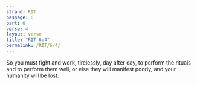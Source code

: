 ```yaml
---
strand: RIT
passage: 6
part: 0
verse: 4
layout: verse
title: "RIT 6:4"
permalink: /RIT/6/4/
---
```

So you must fight and work, tirelessly, day after day, to perform the rituals and to perform them well, or else they will manifest poorly, and your humanity will be lost.
